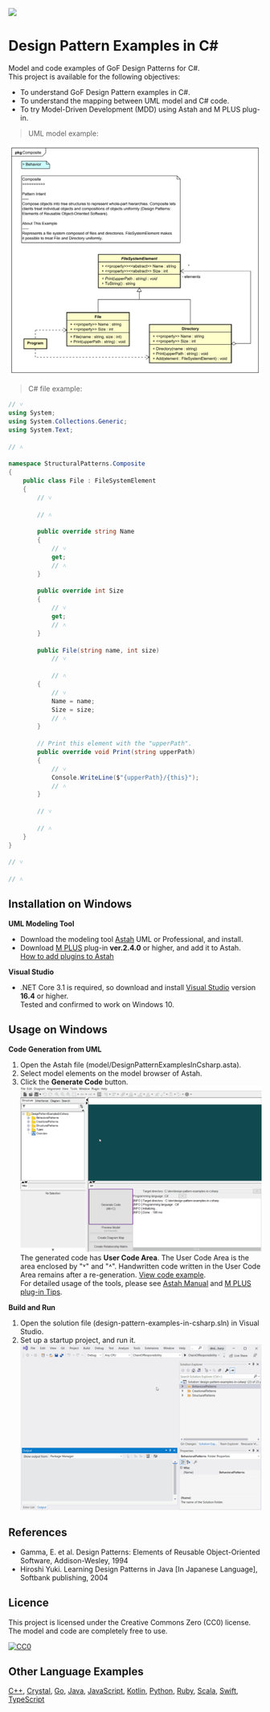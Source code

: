 [<img src="./screenshots/DiagramMap.svg">](https://raw.githubusercontent.com/takaakit/design-pattern-examples-in-csharp/master/screenshots/DiagramMap.svg)

Design Pattern Examples in C#
===

Model and code examples of GoF Design Patterns for C#.  
This project is available for the following objectives:  

* To understand GoF Design Pattern examples in C#.
* To understand the mapping between UML model and C# code.
* To try Model-Driven Development (MDD) using Astah and M PLUS plug-in.

> UML model example:

![](screenshots/CompositePattern.svg "Composite Pattern")

<a id="code-example"></a>
> C# file example:

```csharp
// ˅
using System;
using System.Collections.Generic;
using System.Text;

// ˄

namespace StructuralPatterns.Composite
{
    public class File : FileSystemElement
    {
        // ˅

        // ˄

        public override string Name
        {
            // ˅
            get;
            // ˄
        }

        public override int Size
        {
            // ˅
            get;
            // ˄
        }

        public File(string name, int size)
            // ˅
            
            // ˄
        {
            // ˅
            Name = name;
            Size = size;
            // ˄
        }

        // Print this element with the "upperPath".
        public override void Print(string upperPath)
        {
            // ˅
            Console.WriteLine($"{upperPath}/{this}");
            // ˄
        }

        // ˅
        
        // ˄
    }
}

// ˅

// ˄
```

Installation on Windows
------------
**UML Modeling Tool**
* Download the modeling tool [Astah](http://astah.net/download) UML or Professional, and install.  
* Download [M PLUS](https://sites.google.com/view/m-plus-plugin/download) plug-in **ver.2.4.0** or higher, and add it to Astah.  
  [How to add plugins to Astah](https://astahblog.com/2014/12/15/astah_plugins/)

**Visual Studio**
* .NET Core 3.1 is required, so download and install [Visual Studio](https://visualstudio.microsoft.com/vs/) version **16.4** or higher.  
  Tested and confirmed to work on Windows 10.

Usage on Windows
-----
**Code Generation from UML**
  1. Open the Astah file (model/DesignPatternExamplesInCsharp.asta).
  2. Select model elements on the model browser of Astah.
  3. Click the **Generate Code** button.  
  ![](screenshots/GenerateCode.gif "Generate Code")  
  The generated code has **User Code Area**. The User Code Area is the area enclosed by "˅" and "˄". Handwritten code written in the User Code Area remains after a re-generation. [View code example](#code-example).  
  For detailed usage of the tools, please see [Astah Manual](http://astah.net/manual) and [M PLUS plug-in Tips](https://sites.google.com/view/m-plus-plugin-tips).

**Build and Run**
  1. Open the solution file (design-pattern-examples-in-csharp.sln) in Visual Studio.
  2. Set up a startup project, and run it.  
     ![](screenshots/BuildAndRun.gif "Build and Run")  

References
----------
* Gamma, E. et al. Design Patterns: Elements of Reusable Object-Oriented Software, Addison-Wesley, 1994
* Hiroshi Yuki. Learning Design Patterns in Java [In Japanese Language], Softbank publishing, 2004

Licence
-------
This project is licensed under the Creative Commons Zero (CC0) license. The model and code are completely free to use.

[![CC0](http://i.creativecommons.org/p/zero/1.0/88x31.png "CC0")](http://creativecommons.org/publicdomain/zero/1.0/deed)

Other Language Examples
-----------------------
[C++](https://github.com/takaakit/design-pattern-examples-in-cpp), [Crystal](https://github.com/takaakit/design-pattern-examples-in-crystal), [Go](https://github.com/takaakit/design-pattern-examples-in-golang), [Java](https://github.com/takaakit/design-pattern-examples-in-java), [JavaScript](https://github.com/takaakit/design-pattern-examples-in-javascript), [Kotlin](https://github.com/takaakit/design-pattern-examples-in-kotlin), [Python](https://github.com/takaakit/design-pattern-examples-in-python), [Ruby](https://github.com/takaakit/design-pattern-examples-in-ruby), [Scala](https://github.com/takaakit/design-pattern-examples-in-scala), [Swift](https://github.com/takaakit/design-pattern-examples-in-swift), [TypeScript](https://github.com/takaakit/design-pattern-examples-in-typescript)
